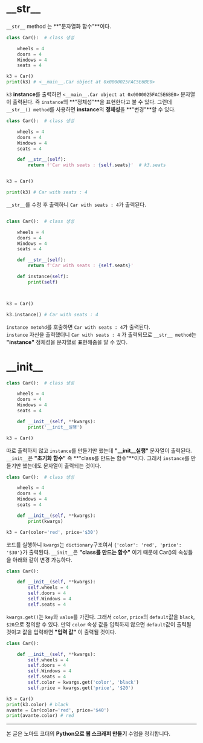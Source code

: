 # \_\_str\_\_

`__str__` method 는 **"문자열화 함수"**이다.

```python
class Car():  # class 생성

    wheels = 4
    doors = 4
    Windows = 4
    seats = 4

k3 = Car()
print(k3) # <__main__.Car object at 0x0000025FAC5E6BE0>
```

`k3` **instance**를 출력하면 `<__main__.Car object at 0x0000025FAC5E6BE0>` 문자열이 출력된다. 즉 `instance`의 **"정체성"**을 표현한다고 불 수 있다. 그런데 `__str__() method`를 사용하면 **instance**의 **정체성**을 **"변경"**할 수 있다.

```python
class Car():  # class 생성

    wheels = 4
    doors = 4
    Windows = 4
    seats = 4

    def __str__(self):
    	return f'Car with seats : {self.seats}'  # k3.seats


k3 = Car()

print(k3) # Car with seats : 4
```

`__str__`를 수정 후 출력하니 `Car with seats : 4`가 출력된다.

```python

class Car():  # class 생성

    wheels = 4
    doors = 4
    Windows = 4
    seats = 4

    def __str__(self):
    	return f'Car with seats : {self.seats}'

    def instance(self):
        print(self)



k3 = Car()

k3.instance() # Car with seats : 4


```

`instance metohd`를 호출하면 `Car with seats : 4`가 출력된다.  
`instance` 자신을 출력했더니 `Car with seats : 4` 가 출력되므로 `__str__ method`는 **"instance"** 정체성을 문자열로 표현해줌을 알 수 있다.

# \_\_init\_\_

```python
class Car():  # class 생성

    wheels = 4
    doors = 4
    Windows = 4
    seats = 4

    def __init__(self, **kwargs):
        print('__init__실행')

k3 = Car()
```

따로 출력하지 않고 `instance`를 만들기만 했는데 **"\_\_init\_\_실행"** 문자열이 출력된다. `__init__`은 **"초기화 함수"** 즉 **"class를 만드는 함수"**이다. 그래서 `instance`를 만들기만 했는데도 문자열이 출력되는 것이다.

```python
class Car():  # class 생성

    wheels = 4
    doors = 4
    Windows = 4
    seats = 4

    def __init__(self, **kwargs):
        print(kwargs)

k3 = Car(color='red', price='$30')
```

코드를 실행하니 `kwargs`는 `dictionary`구조여서 `{'color': 'red', 'price': '$30'}`가 출력된다.
`__init__`은 **"class를 만드는 함수"** 이기 때문에 Car()의 속성들을 아래와 같이 변경 가능하다.

```python
class Car():

    def __init__(self, **kwargs):
        self.wheels = 4
        self.doors = 4
        self.Windows = 4
        self.seats = 4
```

`kwargs.get()`는 `key`와 `value`를 가진다.
그래서 `color`, `price`의 `default`값을 `black`, `$20`으로 정의할 수 있다.
만약 `color` 속성 값을 입력하지 않으면 `default`값이 출력될 것이고 값을 입력하면 **"입력 값"** 이 출력될 것이다.

```python
class Car():

    def __init__(self, **kwargs):
        self.wheels = 4
        self.doors = 4
        self.Windows = 4
        self.seats = 4
        self.color = kwargs.get('color', 'black')
        self.price = kwargs.get('price', '$20')

k3 = Car()
print(k3.color) # black
avante = Car(color='red', price='$40')
print(avante.color) # red
```

---

본 글은 노마드 코더의 **Python으로 웹 스크래퍼 만들기** 수업을 정리합니다.
